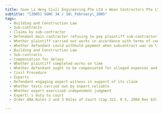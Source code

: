 ```yaml
---
title: Soon Li Heng Civil Engineering Pte Ltd v Woon Contractors Pte Ltd 
subtitle: "[2005] SGHC 34 / 18\_February\_2005"
tags:
  - Building and Construction Law
  - Sub-contracts
  - Claims by sub-contractor
  - Defendant main contractor refusing to pay plaintiff sub-contractor on ground that plaintiff breached terms of subcontract
  - Whether plaintiff carried out works in accordance with terms of contract
  - Whether defendant could withhold payment when subcontract was on \"back-to-back\" basis with main contract and defendant had already been paid by employer for work done by plaintiff
  - Building and Construction Law
  - Sub-contracts
  - Compensation for delays
  - Whether plaintiff completed works on time
  - Whether defendant ought to be compensated for alleged expenses and costs incurred as a result of delay
  - Civil Procedure
  - Experts
  - Defendant engaging expert witness in support of its claim
  - Whether tests carried out by expert reliable
  - Whether expert exercised independent judgment
  - Expert\'s duty to court
  - Order 40A Rules 2 and 3 Rules of Court (Cap 322, R 5, 2004 Rev Ed)

---
```


